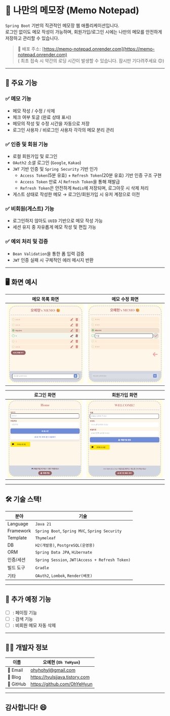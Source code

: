 # 📝 나만의 메모장 (Memo Notepad)

`Spring Boot` 기반의 직관적인 메모장 웹 애플리케이션입니다.  
로그인 없이도 메모 작성이 가능하며, 회원가입/로그인 시에는 나만의 메모를 안전하게 저장하고 관리할 수 있습니다.

> 🚀 배포 주소: [https://memo-notepad.onrender.com](https://memo-notepad.onrender.com)  
>  ( 최초 접속 시 약간의 로딩 시간이 발생할 수 있습니다. 잠시만 기다려주세요 😊)

---

## 📌 주요 기능

### ✅ 메모 기능
- 메모 작성 / 수정 / 삭제
- 체크 여부 토글 (완료 상태 표시)
- 메모의 작성 및 수정 시간을 자동으로 저장
- 로그인 사용자 / 비로그인 사용자 각각의 메모 분리 관리

### ✅ 인증 및 회원 기능
- 로컬 회원가입 및 로그인
- `OAuth2` 소셜 로그인 (`Google`, `Kakao`)
- `JWT` 기반 인증 및 `Spring Security` 기반 인가
    - `Access Token`(5분 유효) + `Refresh Token`(20분 유효) 기반 인증 구조 구현
    - `Access Token` 만료 시 `Refresh Token`을 통해 재발급
    - `Refresh Token`은 안전하게 `Redis`에 저장되며, 로그아웃 시 삭제 처리
- 게스트 상태로 작성한 메모 → 로그인/회원가입 시 유저 계정으로 이전

### ✅ 비회원(게스트) 기능
- 로그인하지 않아도 `UUID` 기반으로 메모 작성 가능
- 세션 유지 중 자유롭게 메모 작성 및 편집 가능

### ✅ 예외 처리 및 검증
- `Bean Validation`을 통한 폼 입력 검증
- `JWT` 인증 실패 시 구체적인 에러 메시지 반환

---

## 🖥️ 화면 예시

| 메모 목록 화면                                                        | 메모 수정 화면                                                        |  
|-----------------------------------------------------------------|-----------------------------------------------------------------|
| ![memo_list.png](src/main/resources/static/image/memo_list.png) | ![memo_edit.png](src/main/resources/static/image/memo_edit.png) |   

|로그인 화면                                          | 회원가입 화면                                                   |
|--------|-----------------------------------------------------------|
![login.png](src/main/resources/static/image/login.png)| ![signup.png](src/main/resources/static/image/signup.png) |


---

## 🛠 기술 스택!

| 분야       | 기술                                                |
|------------|---------------------------------------------------|
| Language   | `Java 21`                                         |
| Framework  | `Spring Boot`, `Spring MVC`, `Spring Security`    |
| Template   | `Thymeleaf`                                       |
| DB         | `H2(개발용)`, `PostgreSQL(운영용)`                      |
| ORM        | `Spring Data JPA`, `Hibernate`                    |
| 인증/세션  | `Spring Session`, `JWT(Access + Refresh Token)` |
| 빌드 도구   | `Gradle`                                            |
| 기타       | `OAuth2`, `Lombok`, `Render(배포)`     |


---

## 📌 추가 예정 기능

- [ ] : 페이징 기능
- [ ] : 검색 기능
- [ ] : 비회원 메모 자동 삭제

---

## 👨‍💻 개발자 정보

| 이름        | 	오예현 (`Oh YeHyun`)        |
|-----------|-------------------------|
| 📧 Email	 | ohyhohyl@gmail.com      |
| 📝 Blog	  | https://tyulsjjava.tistory.com |
|  🐙 GitHub	 | https://github.com/OhYeHyun |

---

## 감사합니다! 😄